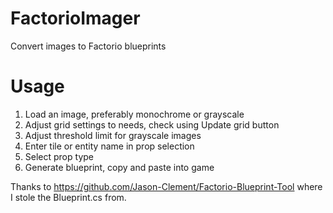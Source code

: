# FactorioImager
Convert images to Factorio blueprints
# Usage
1. Load an image, preferably monochrome or grayscale
2. Adjust grid settings to needs, check using Update grid button
3. Adjust threshold limit for grayscale images
4. Enter tile or entity name in prop selection
5. Select prop type
6. Generate blueprint, copy and paste into game

Thanks to https://github.com/Jason-Clement/Factorio-Blueprint-Tool where I stole the Blueprint.cs from.
